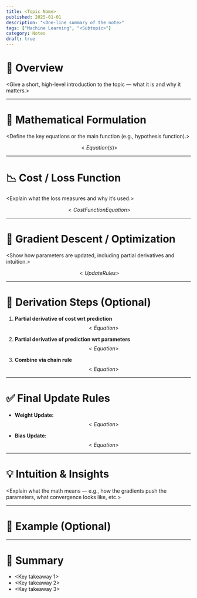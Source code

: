 ```yaml
---
title: <Topic Name>
published: 2025-01-01
description: "<One-line summary of the note>"
tags: ["Machine Learning", "<Subtopic>"]
category: Notes
draft: true
---
```


# 🧠 Overview

<Give a short, high-level introduction to the topic — what it is and why it matters.>

---

# 🔢 Mathematical Formulation

<Define the key equations or the main function (e.g., hypothesis function).>

$$
<Equation(s)>
$$

---

# 📉 Cost / Loss Function

<Explain what the loss measures and why it’s used.>

$$
<Cost Function Equation>
$$

---

# 🔁 Gradient Descent / Optimization

<Show how parameters are updated, including partial derivatives and intuition.>

$$
<Update Rules>
$$

---

# 🧩 Derivation Steps (Optional)

1. **Partial derivative of cost wrt prediction**
   $$
   <Equation>
   $$

2. **Partial derivative of prediction wrt parameters**
   $$
   <Equation>
   $$

3. **Combine via chain rule**
   $$
   <Equation>
   $$

---

# ✅ Final Update Rules

- **Weight Update:**
  $$
  <Equation>
  $$

- **Bias Update:**
  $$
  <Equation>
  $$

---

# 💡 Intuition & Insights

<Explain what the math means — e.g., how the gradients push the parameters, what convergence looks like, etc.>

---

# 🧮 Example (Optional)

<Provide a simple numerical or visual example.>

---

# 🧭 Summary

- <Key takeaway 1>
- <Key takeaway 2>
- <Key takeaway 3>

